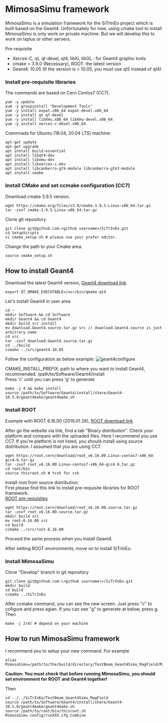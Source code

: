 MimosaSimu framework
====================
MimosaSimu is a simulation framework for the SiTrInEo project which is built based on the Geant4. 
Unfortunately for now, using cmake tool to install MimosaSimu is only work on private machine.
But we will develop this to work on lxplus or other servers.

Pre-requisite
- Xerces-C, qt, qt-devel, qt4, libXi, libGL : for Geant4 graphic tools
- cmake > 3.9.0 (Necessary), ROOT: the latest version
- Geant4: 10.05 (If the version is > 10.05, you must use qt5 instead of qt4)

### Install pre-requisite libraries
The commands are based on Cern Centos7 (CC7).

```
yum -y update
yum -y groupinstall "Development Tools"
yum -y install expat.x86_64 expat-devel.x86_64
yum -y install qt qt-devel
yum -y install libXmu.x86_64 libXmu-devel.x86_64
yum -y install xerces-c-devel.x86_64
```

Commnads for Ubuntu (18.04, 20.04 LTS) machine:

```
apt-get update
apt-get upgrade
apt install build-essential
apt install libqt4-dev
apt install libxmu-dev
apt install libxerces-c-dev
apt install libcanberra-gtk-module libcanberra-gtk3-module
apt install cmake
```

### Install CMake and set ccmake configuration (CC7)
Download cmake 3.9.5 version.
```
wget https://cmake.org/files/v3.9/cmake-3.9.5-Linux-x86_64.tar.gz
tar -zxvf cmake-3.9.5-Linux-x86_64.tar.gz
```
Clone git repository.
```
git clone git@github.com:<github username>/SiTrInEo.git
cd SetupScripts
vi cmake_setup.sh # please use your prefer editor.
```
Change the path to your Cmake area.
```
source cmake_setup.sh
```

## How to install Geant4 

Download the latest Geant4 version, [Geant4 download link](https://github.com/Geant4/geant4/archive/v10.5.1.tar.gz)

```
export QT_QMAKE_EXECUTABLE=/usr/bin/qmake-qt4
```

Let's install Geant4 in user area
```
cd ~
mkdir Software && cd Software
mkdir Geant4 && cd Geant4
mkdir build src install
mv download.Geant4.source.tar.gz src // download.Geant4.source is just arbitrary name
cd src
tar -zxvf download.Geant4.source.tar.gz
cd ../build
ccmake ../src/geant4.10.05
```

Follow the configuration as below example:
![geant4configure](https://user-images.githubusercontent.com/35092541/53545505-07368b80-3b6d-11e9-9397-58262f1c127c.png)

CMAKE\_INSTALL\_PREFIX: path to where you want to install Geant4, recommended: /path/to/Software/Geant4/install  
Press 'c' until you can press 'g' to generate

```
make -j 4 && make install
source /path/to/Software/Geant4/install/share/Geant4-10.5.0/geant4make/geant4make.sh
```

### Install ROOT

Example with ROOT 6.16.00 (2019.01.28), [ROOT download link](https://root.cern/install/all_releases/)

After go the website via link, find a tab "Binary distribution".
Check your platform and compare with the uploaded files.
Here I recommend you use CC7. 
If you're platform is not listed, you should install using source distribution.
I assumed that you are using CC7.

```
wget https://root.cern/download/root_v6.16.00.Linux-centos7-x86_64-gcc4.8.tar.gz
tar -zxvf root_v6.16.00.Linux-centos7-x86_64-gcc4.8.tar.gz
cd root/bin
source thisroot.sh # tcsh for csh
```

Install root from source distribution:  
First please find this link to install pre-requisite libraries for ROOT framework.  
[ROOT pre-requisties](https://root.cern/install/dependencies/)

```
wget https://root.cern/download/root_v6.16.00.source.tar.gz
tar -zxvf root_v6.16.00.source.tar.gz
mkdir build src
mv root-6.16.00 src
cd build
ccmake ../src/root-6.16.00
```

Proceed the same process when you install Geant4.

After setting ROOT environments, move on to install SiTrInEo.

### Install MimosaSimu

Clone "Develop" branch in git repository
```
git clone git@github.com:\<github username\>/SiTrInEo.git
mkdir build
cd build
ccmake ../SiTrInEo
```
After ccmake command, you can see the new screen.
Just press "c" to cofigure and press agian.
If you can see "g" to generate at below, press g.
Then
```
make -j 2(4) # depend on your machine
```

## How to run MimosaSimu framework
I recommend you to setup your new command.
For example
```
alias MimosaSimu=/path/to/the/build/directory/TestBeam_Geant4Simu_MagField/MimosaSimu
```
**Caution: You must check that before running MimosaSimu, you should set environment for ROOT and Geant4 together!**  

Then
```
cd ../../SiTrInEo/TestBeam_Geant4Simu_MagField
source /path/to/Software/Geant4/install/share/Geant4-10.5.0/geant4make/geant4make.sh  
source /path/to/root/bin/thisroot.sh  
MimosaSimu config/runXXX.cfg.Combine
```

